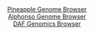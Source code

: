 <div id="Pineapple_Genome_Browser" align="center">
  <a href="https://igv.org/app/?sessionURL=blob:zZJdb5swFIb_i6VWm0QAm.YDpGqiWbtE6Zo1XZJ.qEInYMADbGI70CbKf59XbdrNKjUXmyZxAQdjv._Ds0MNlYoJjgJEbNy1MUYWUrlob6CqS3oFFVUoSKFU1EKSplRSHlMU7FAKSsN8dmm.zLWuVeA4TNedCngmbOXZUMFWcGiVHYvKGYqyhJWQoIVUzpmERjgsazotXUFd2.Zsz.46CWhwoKxzwZVwasqzqDX7Rb9GUUa5qGhUbUrNXgJEJo_JmNgpfAiXN2EcU6Um9HmcnIaTcbjwzuf3n3rD._l0tJz3lsc3LOOgN5KeDhOhIV9_Tgtv3Sq8IsNZ_TQ6ImcjcX1.5H08Pn.qmaTqFPfxwOt1SY8YNIwn9Ol_am0udmDz.2K0YP0hmV0ckYsKD7qzu2I8MhQavhi80nxvoVLEG.MCinPZD7BreW7PMu86P27xwHJd3_CRgqHg4dFCWkJcmOUPO6Sfa2MMUnS9eZHHQkImVKKg47tuH_s.6Z70T1zfx3trhzay_HtwL.Yzv..SkJBelLJSG52TSPFa2cC53cSpnW0PpJnX29urqe_Fah2qSftFNnrbGrDhlBTFqx6Zw19.oan6lkz_xLy3BLH16lDdLiHNFR_ejouzr9fTaZuIO7y.LrJvi_Ef8Xim7GFoUiEr0Ga9mZjHn741IBlwbQYNU2zFSqafl4aiaFGAiWe0RbEohfEQyWz1zrVcC3fd97_19PaP..8-">Pineapple Genome Browser</a>
</div>
<div id="Alphonso_Genome_Browser" align="center">
  <a href="https://igv.org/app/?sessionURL=blob:zZJda9swGIX_iyBlA8eW7DqODWG4H1nTZOnWzEk_KEa2ZUfMkhxJ.XBD_vu0srGbFZqLjYEupJdXes85evZgQ6SigoMIuDbybYSABdRSbGeYNTWZYkYUiEpcK2IBSUoiCc8JiPagxErj5HZibi61blTkOFQ3XYZ5JWzl2ZjhZ8HxVtm5YM65qGucCYm1kMo5k3gjHFptuluS4aaxzWzP9p0Ca.zgulkKroTTEF6lW_Ne.quUVoQLRlK2rjV9EZAaPUZjYZf4Q7yYxXlOlBqTdlQM4vEonnuXycPH3vlDcnO1SHqLkxmtONZrSQZuqFg1Z7rjDj9RfxbC9rr1rybtmPIL2PEuTi53DZVEDVCA.l7Pd31ooqG8ILv_ybVZ9EjnpAw53K3y4i7D02J.335txyMo7vMz8UffCBwsUIt8bUgA.VIGEYKWB3uW7_a6P7aob0EYmnSkoCB6fLKAljj_Ztof90C3jeEFKLJav6BjASELIkHUDSEMUBi6_mlwCsMQHaw9WMv670U7TG7DALqx6_bSktbawFykijfKxpzbm7y0q.cjs0RJvCoD3YwQW6PzW.iOPl8l0wB33DNPvZKmBczwlw80Vt.i6Z9w9xYhts6Ohe1uut35weS6DSZseJMNmxh9mfMZk_381XiOi6YUkmFt.k3FHH_ytsGSYq5NYUMVzWhNdbswKYotiJDrGWxBLmphOASyyt5BC1rIh.9_4.kdng7fAQ--">Alphonso Genome Browser</a>
</div>


<div id="DAF_Genomics_Browser" align="center">
  <a href="https://igv.org/app/?sessionURL=blob:tZFra9swFIb_iyD95Kt8iw1huG26hnYNJLiBlBJO7OPYq225kry4CfnvE15LYaOMQQe6ci7vKz1H8gO5KFlDIkIN2zNsm2hEFGy_hLqt8A5qFCTKoRKoEY45cmxSJNGR5CAkJItbVVlI2YrINDPI9R02rC5TYQjHgFYXrJMFqlSdGlDDgTWwF0bKapUswYSqLVgjmAlpikLoltlis9vsQS1vsc3QEjd1V8lyUN0oE8pYZuSg3JZNhv1fjPwHZTXKL_FqGQ_1N_gyyybxzSy.d6bJ.qt_sU7m16vEX50ty10DsuM4GdHzb879ndoOq3V3ee2J560VotsW_gUc3JFzeTbt25KjmNiBPXZ8z3FcctJIxdJOYSBpwe3IdrWAjjXquvrr0fF89Q.clSR6eNSI5JA.qfSHI5EvrYJFBD53AzeNMJ4hJ5EeWlZghyH13MC1wtA.aUfS8eqTaV4lizCwaEypb2yhVvp5WQ1fqIT.DH4Wyt86q_mvqA6VnCdj4LfxiF5N.8XT923v4byn57Nu_wEojXz4sJzxGqQK_bq.YoFK6dXYyHcuzunx9BM-">DAF Genomics Browser</a>
</div>
